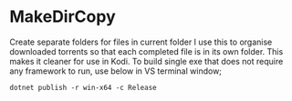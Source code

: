 # MakeDirCopy
Create separate folders for files in current folder
I use this to organise downloaded torrents so that each completed file is in its own folder. This makes it cleaner for use in Kodi. 
To build single exe that does not require any framework to run, use below in VS terminal window;

<code>dotnet publish -r win-x64 -c Release</code>
